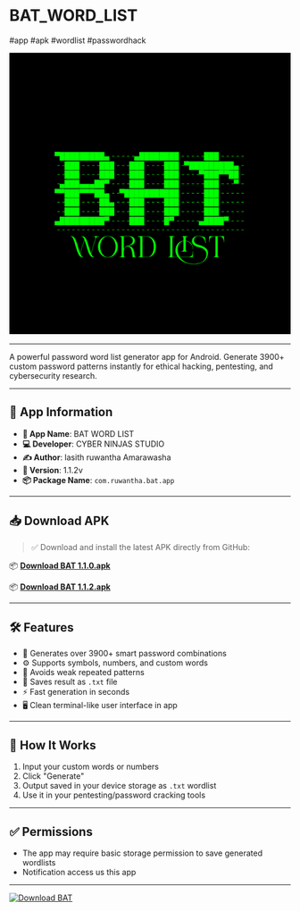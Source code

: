 # BAT_WORD_LIST 
#app #apk #wordlist #passwordhack


![logo](./logo7_24_225123.png)

---

A powerful password word list generator app for Android. Generate 3900+ custom password patterns instantly for ethical hacking, pentesting, and cybersecurity research.

---

## 📱 App Information

- **🧠 App Name**: BAT WORD LIST  
- **💻 Developer**: CYBER NINJAS STUDIO  
- **✍️ Author**: lasith ruwantha Amarawasha
- **🔢 Version**: 1.1.2v  
- **📦 Package Name**: `com.ruwantha.bat.app`

---

## 📥 Download APK

> ✅ Download and install the latest APK directly from GitHub:

📦 **[Download BAT 1.1.0.apk](./bat.apk)**

📦 **[Download BAT 1.1.2.apk](./BAT%201.1.2.apk)**

---

## 🛠️ Features

- 🔐 Generates over 3900+ smart password combinations
- ⚙️ Supports symbols, numbers, and custom words
- 🧠 Avoids weak repeated patterns
- 📄 Saves result as `.txt` file
- ⚡ Fast generation in seconds
- 🖥️ Clean terminal-like user interface in app

---


## 📂 How It Works

1. Input your custom words or numbers
2. Click "Generate"
3. Output saved in your device storage as `.txt` wordlist
4. Use it in your pentesting/password cracking tools

---

## ✅ Permissions

- The app may require basic storage permission to save generated wordlists
- Notification access us this app

---

<a href="https://raw.githubusercontent.com/ruwanth2754/BAT_WORD_LIST/main/BAT 1.1.2.apk" download>
  <img src="https://img.shields.io/badge/Download-BAT-blue?style=for-the-badge&logo=android" alt="Download BAT">
</a>
